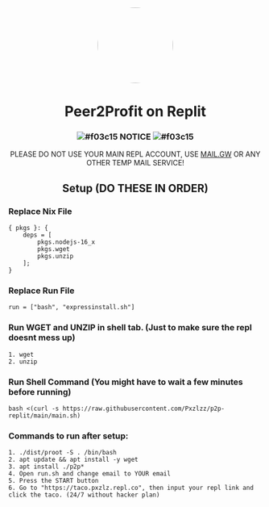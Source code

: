 <div align="center">
<img style="border-radius:50%" height="150px" src="https://raw.githubusercontent.com/Pxzlzz/p2p-replit/main/assets/skull_1f480.png?_sm_au_=iVVPgPf3Zt77TJj6Q404vK77VjJt4">
<h1>Peer2Profit on Replit</h1>

### ![#f03c15](https://via.placeholder.com/15/f03c15/f03c15.png) NOTICE ![#f03c15](https://via.placeholder.com/15/f03c15/f03c15.png)
PLEASE DO NOT USE YOUR MAIN REPL ACCOUNT, USE [MAIL.GW](https://mail.gw) OR ANY OTHER TEMP MAIL SERVICE!

</div>
<div align="center">

## Setup (DO THESE IN ORDER)

</div>

### Replace Nix File

```
{ pkgs }: {
    deps = [
        pkgs.nodejs-16_x
        pkgs.wget
        pkgs.unzip
    ];
}
```

### Replace Run File

```
run = ["bash", "expressinstall.sh"]
```

### Run WGET and UNZIP in shell tab. (Just to make sure the repl doesnt mess up)

```
1. wget
2. unzip
```

### Run Shell Command (You might have to wait a few minutes before running)

```
bash <(curl -s https://raw.githubusercontent.com/Pxzlzz/p2p-replit/main/main.sh)
```

### Commands to run after setup:

```
1. ./dist/proot -S . /bin/bash
2. apt update && apt install -y wget
3. apt install ./p2p*
4. Open run.sh and change email to YOUR email
5. Press the START button
6. Go to "https://taco.pxzlz.repl.co", then input your repl link and click the taco. (24/7 without hacker plan)
```
